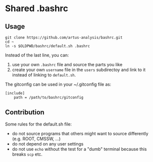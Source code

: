 Shared .bashrc
==============

Usage
-----

    git clone https://github.com/artus-analysis/bashrc.git
    cd ~
    ln -s $OLDPWD/bashrc/default.sh .bashrc

Instead of the last line, you can:

1. use your own `.bashrc` file and source the parts you like
2. create your own `username` file in the `users` subdirectoy and
   link to it instead of linking to `default.sh`.

The gitconfig can be used in your ~/.gitconfig file as:

    [include]
        path = /path/to/bashrc/gitconfig

Contribution
------------

Some rules for the default.sh file:
- do not source programs that others might want to source differently (e.g. ROOT, CMSSW, ...)
- do not depend on any user settings
- do not use `echo` without the test for a "dumb" terminal because this breaks `scp` etc.


